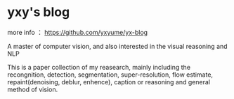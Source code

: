 yxy's blog
=

more info ： https://github.com/yxyume/yx-blog<br>

A master of computer vision, and also interested in the visual reasoning and NLP<br>

This is a paper collection of my reasearch, mainly including the recongnition, detection, segmentation, super-resolution, flow estimate, repaint(denoising, deblur, enhence), caption or reasoning and general method of vision.<br>






